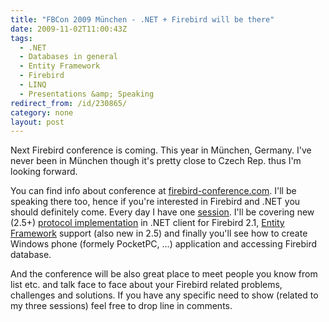 ```yaml
---
title: "FBCon 2009 München - .NET + Firebird will be there"
date: 2009-11-02T11:00:43Z
tags:
  - .NET
  - Databases in general
  - Entity Framework
  - Firebird
  - LINQ
  - Presentations &amp; Speaking
redirect_from: /id/230865/
category: none
layout: post
---
```

Next Firebird conference is coming. This year in München, Germany. I've never been in München though it's pretty close to Czech Rep. thus I'm looking forward.

You can find info about conference at [firebird-conference.com][1]. I'll be speaking there too, hence if you're interested in Firebird and .NET you should definitely come. Every day I have one [session][2]. I'll be covering new (2.5+) [protocol implementation][3] in .NET client for Firebird 2.1, [Entity Framework][4] support (also new in 2.5) and finally you'll see how to create Windows phone (formely PocketPC, ...) application and accessing Firebird database.

And the conference will be also great place to meet people you know from list etc. and talk face to face about your Firebird related problems, challenges and solutions. If you have any specific need to show (related to my three sessions) feel free to drop line in comments.

[1]: http://firebird-conference.com/
[2]: http://firebird-conference.com/index.php?n=Main.Sessions
[3]: http://www.firebirdsql.org/devel/doc/rlsnotes/html/rlsnotes210.html#rnfb210-global-remote
[4]: http://msdn.microsoft.com/en-us/library/bb399572.aspx